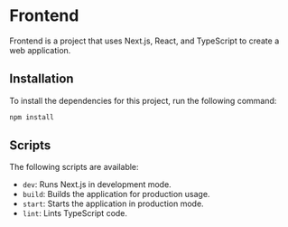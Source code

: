 # Frontend

Frontend is a project that uses Next.js, React, and TypeScript to create a web application.

## Installation

To install the dependencies for this project, run the following command:

```bash
npm install
```

## Scripts

The following scripts are available:

- `dev`: Runs Next.js in development mode.
- `build`: Builds the application for production usage.
- `start`: Starts the application in production mode.
- `lint`: Lints TypeScript code.
